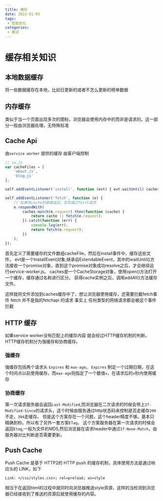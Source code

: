 ```yaml
---
title: 缓存
date: 2022-01-03
tags:
 - 性能优化
categories:
 - 面试
---
```


# 缓存相关知识

## 本地数据缓存
将一些数据缓存在本地，比如日更新的或者不怎么更新的榜单数据
## 内存缓存
类似于当一个页面出现多次的图标，浏览器会使用内存中的而非是请求的。这一部分一般由浏览器处理，无特殊标准
## Cache Api
由`service worker` 提供的缓存 由客户端控制

```js
// sw.js
var cacheFiles = [
    'about.js',
    'blog.js'
];

self.addEventListener('install', function (evt) { evt.waitUntil( caches.open('my-test-cahce-v1').then(function (cache) { return cache.addAll(cacheFiles); }) ); }); 

self.addEventListener('fetch', function (e) {
    // 如果有cache则直接返回，否则通过fetch请求
    e.respondWith(
        caches.match(e.request).then(function (cache) {
            return cache || fetch(e.request);
        }).catch(function (err) {
            console.log(err);
            return fetch(e.request);
        })
    );
});
```
首先定义了需要缓存的文件数组cacheFile，然后在install事件中，缓存这些文件。 evt是一个InstallEvent对象,继承自ExtendableEvent，其中的waitUntil()方法接收一个promise对象，直到这个promise对象成功resolve之后，才会继续运行service-worker.js。 caches是一个CacheStorage对象，使用open()方法打开一个缓存，缓存通过名称进行区分。 获得cache实例之后，调用addAll()方法缓存文件。

这样就将文件添加到caches缓存中了，想让浏览器使用缓存，还需要拦截fetch事件 fetch 并不是指的fetchapi 的请求 事实上 任何类型的网络请求都会被这个事件拦截
## HTTP 缓存
如果service worker没有匹配上的缓存内容 就会经过HTTP缓存机制的判断。HTTP缓存机制分为强缓存和协商缓存。
### 强缓存
强缓存包括两个请求头 `Expires` 和 `max-age`。 `Expires` 制定一个过期日期，在这个时间点以前使用缓存。而`max-age`则指定了一个数值`x`，在请求后的`x`秒内使用缓存
### 协商缓存
第一次请求服务器会返回`Last-Modified`,而浏览器在二次请求的时候会带上`If-Modified-Since`的请求头，这个时候由服务通过http状态码来控制是否走缓存`200`不走，`304`走缓存。 但是这个方案存在一个问题，这个header精度不够。基本只精确到秒。所以有了另外一套方案`ETag`。
这个方案服务器在第一次请求的时候会返回`Etag`,一般为文件的MD5,然后浏览器在请求header中通过`If-None-Match`，由服务器对比判断是否需要更新。
## Push Cache
Push Cache 是基于 HTTP2的 HTTP push 的缓存机制，具体使用方法是通过响应头的 LINK，如下

```Header
Link: </css/styles.css>; rel=preload; as=style
```
相当于在返回html的过程中就同时向浏览器推送style资源，这样的当检测到浏览器已经接收到了推送的资源后就使用缓存的内容。